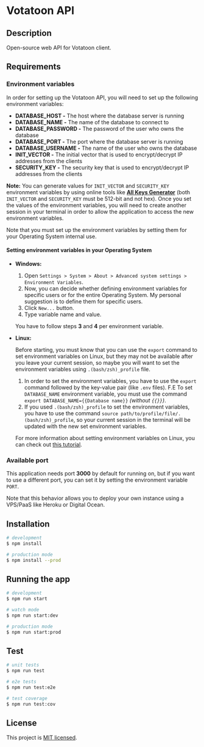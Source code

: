 # Votatoon API

<!--[circleci-image]: https://img.shields.io/circleci/build/github/nestjs/nest/master?token=abc123def456
[circleci-url]: https://circleci.com/gh/nestjs/nest

  <p align="center">A progressive <a href="http://nodejs.org" target="_blank">Node.js</a> framework for building efficient and scalable server-side applications.</p>
    <p align="center">
<a href="https://www.npmjs.com/~nestjscore" target="_blank"><img src="https://img.shields.io/npm/v/@nestjs/core.svg" alt="NPM Version" /></a>
<a href="https://www.npmjs.com/~nestjscore" target="_blank"><img src="https://img.shields.io/npm/l/@nestjs/core.svg" alt="Package License" /></a>
<a href="https://www.npmjs.com/~nestjscore" target="_blank"><img src="https://img.shields.io/npm/dm/@nestjs/common.svg" alt="NPM Downloads" /></a>
<a href="https://circleci.com/gh/nestjs/nest" target="_blank"><img src="https://img.shields.io/circleci/build/github/nestjs/nest/master" alt="CircleCI" /></a>
<a href="https://coveralls.io/github/nestjs/nest?branch=master" target="_blank"><img src="https://coveralls.io/repos/github/nestjs/nest/badge.svg?branch=master#9" alt="Coverage" /></a>
<a href="https://discord.gg/G7Qnnhy" target="_blank"><img src="https://img.shields.io/badge/discord-online-brightgreen.svg" alt="Discord"/></a>
<a href="https://opencollective.com/nest#backer" target="_blank"><img src="https://opencollective.com/nest/backers/badge.svg" alt="Backers on Open Collective" /></a>
<a href="https://opencollective.com/nest#sponsor" target="_blank"><img src="https://opencollective.com/nest/sponsors/badge.svg" alt="Sponsors on Open Collective" /></a>
  <a href="https://paypal.me/kamilmysliwiec" target="_blank"><img src="https://img.shields.io/badge/Donate-PayPal-ff3f59.svg"/></a>
    <a href="https://opencollective.com/nest#sponsor"  target="_blank"><img src="https://img.shields.io/badge/Support%20us-Open%20Collective-41B883.svg" alt="Support us"></a>
  <a href="https://twitter.com/nestframework" target="_blank"><img src="https://img.shields.io/twitter/follow/nestframework.svg?style=social&label=Follow"></a>
</p>
  <!--[![Backers on Open Collective](https://opencollective.com/nest/backers/badge.svg)](https://opencollective.com/nest#backer)
  [![Sponsors on Open Collective](https://opencollective.com/nest/sponsors/badge.svg)](https://opencollective.com/nest#sponsor)-->

## Description

Open-source web API for Votatoon client.

## Requirements

### Environment variables

In order for setting up the Votatoon API, you will need to set up the following environment variables:

- **DATABASE_HOST -** The host where the database server is running
- **DATABASE_NAME -** The name of the database to connect to
- **DATABASE_PASSWORD -** The password of the user who owns the database
- **DATABASE_PORT -** The port where the database server is running
- **DATABASE_USERNAME -** The name of the user who owns the database
- **INIT_VECTOR -** The initial vector that is used to encrypt/decrypt IP addresses from the clients
- **SECURITY_KEY -** The security key that is used to encrypt/decrypt IP addresses from the clients

**Note:** You can generate values for `INIT_VECTOR` and `SECURITY_KEY` environment variables by using online tools like **[All Keys Generator](https://www.allkeysgenerator.com/Random/Security-Encryption-Key-Generator.aspx)** (both `INIT_VECTOR` and `SECURITY_KEY` must be 512-bit and not hex). Once you set the values of the environment variables, you will need to create another session in your terminal in order to allow the application to access the new environment variables.

Note that you must set up the environment variables by setting them for your Operating System internal use.

#### Setting environment variables in your Operating System

- **Windows:**

  1. Open `Settings > System > About > Advanced system settings > Environment Variables`.
  2. Now, you can decide whether defining environment variables for specific users or for the entire Operating System. My personal suggestion is to define them for specific users.
  3. Click `New...` button.
  4. Type variable name and value.

  You have to follow steps **3** and **4** per environment variable.

- **Linux:**

  Before starting, you must know that you can use the `export` command to set environment variables on Linux, but they may not be available after you leave your current session, so maybe you will want to set the environment variables using `.(bash/zsh)_profile` file.

  1. In order to set the environment variables, you have to use the `export` command followed by the key-value pair (like `.env` files). F.E To set `DATABASE_NAME` environment variable, you must use the command `export DATABASE_NAME={{Database name}}` _(without `{{}}`)_.
  2. If you used `.(bash/zsh)_profile` to set the environment variables, you have to use the command `source path/to/profile/file/.(bash/zsh)_profile`, so your current session in the terminal will be updated with the new set environment variables.

  For more information about setting environment variables on Linux, you can check out [this tutorial](https://www.serverlab.ca/tutorials/linux/administration-linux/how-to-set-environment-variables-in-linux/).

### Available port

This application needs port **3000** by default for running on, but if you want to use a different port, you can set it by setting the environment variable `PORT`.

Note that this behavior allows you to deploy your own instance using a VPS/PaaS like Heroku or Digital Ocean.

## Installation

```bash
# development
$ npm install

# production mode
$ npm install --prod
```

## Running the app

```bash
# development
$ npm run start

# watch mode
$ npm run start:dev

# production mode
$ npm run start:prod
```

## Test

```bash
# unit tests
$ npm run test

# e2e tests
$ npm run test:e2e

# test coverage
$ npm run test:cov
```

## License

This project is [MIT licensed](LICENSE).

